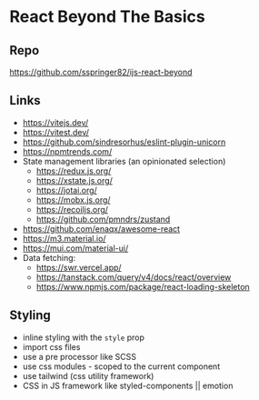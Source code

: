 # React Beyond The Basics

## Repo

https://github.com/sspringer82/ijs-react-beyond

## Links

- https://vitejs.dev/
- https://vitest.dev/
- https://github.com/sindresorhus/eslint-plugin-unicorn
- https://npmtrends.com/
- State management libraries (an opinionated selection)
  - https://redux.js.org/
  - https://xstate.js.org/
  - https://jotai.org/
  - https://mobx.js.org/
  - https://recoiljs.org/ 
  - https://github.com/pmndrs/zustand
- https://github.com/enaqx/awesome-react
- https://m3.material.io/
- https://mui.com/material-ui/
- Data fetching:
  - https://swr.vercel.app/
  - https://tanstack.com/query/v4/docs/react/overview
  - https://www.npmjs.com/package/react-loading-skeleton

## Styling

- inline styling with the `style` prop
- import css files
- use a pre processor like SCSS
- use css modules - scoped to the current component
- use tailwind (css utility framework)
- CSS in JS framework like styled-components || emotion